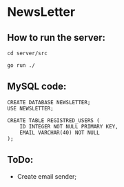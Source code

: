 # NewsLetter

## How to run the server:
```ssh
cd server/src

go run ./
```

## MySQL code:

```ssh
CREATE DATABASE NEWSLETTER;
USE NEWSLETTER;

CREATE TABLE REGISTRED_USERS (
    ID INTEGER NOT NULL PRIMARY KEY,
    EMAIL VARCHAR(40) NOT NULL
);
```

## ToDo:

* Create email sender;
